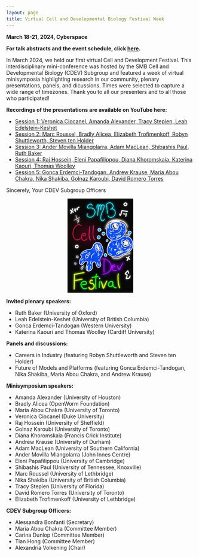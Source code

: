 ```yaml
---
layout: page
title: Virtual Cell and Developmental Biology Festival Week
---
```


**March 18-21, 2024, Cyberspace**

**For talk abstracts and the event schedule, click [here](https://docs.google.com/document/d/1JlErj2BVuqxfBAOc5Oeu95SUFubgS4RGkUHGdAuBB6Q/edit?usp=sharing).**

In March 2024, we held our first virtual Cell and Development Festival. This interdisciplinary mini-conference was hosted by the SMB Cell and Developmental Biology (CDEV) Subgroup and featured a week of virtual minisymposia highlighting research in our community, plenary presentations, panels, and dicussions. Times were selected to capture a wide range of timezones. Thank you to all our presenters and to all those who participated! 


**Recordings of the presentations are available on YouTube here:**
- [Session 1: Veronica Ciocanel, Amanda Alexander, Tracy Stepien, Leah Edelstein-Keshet](https://www.youtube.com/watch?v=01uJydt3cnc)
- [Session 2: Marc Roussel, Bradly Alicea, Elizabeth Trofimenkoff, Robyn Shuttleworth, Steven ten Holder](https://www.youtube.com/watch?v=5zO-DE03ix8)
- [Session 3: Ander Movilla Miangolarra, Adam MacLean, Shibashis Paul, Ruth Baker](https://www.youtube.com/watch?v=xQUQRvP9hdo)
- [Session 4: Raj Hossein, Eleni Papafilippou, Diana Khoromskaia, Katerina Kaouri, Thomas Woolley](https://www.youtube.com/watch?v=fq2LYPHIQf8)
- [Session 5: Gonca Erdemci-Tandogan, Andrew Krause, Maria Abou Chakra, Nika Shakiba, Golnaz Karoubi, David Romero Torres](https://www.youtube.com/watch?v=UTQuzNblX4A)

Sincerely,
Your CDEV Subgroup Officers

<!--<img src="cdevfest.jpg" alt="Neon image with drawings of cells and equations and the words SMB Cell Dev Festival" style="display: block; margin-left: auto; margin-right: auto; width: 35%;" />-->
<p align="center"><img src="/uploads/blog_images/slides/cdevfest.jpg" alt="" style="display: block; margin-left: auto; margin-right: auto; width: 35%;" /></p>

**Invited plenary speakers:**
- Ruth Baker (University of Oxford)
- Leah Edelstein-Keshet (University of British Columbia)
- Gonca Erdemci-Tandogan (Western University)
- Katerina Kaouri and Thomas Woolley (Cardiff University)

**Panels and discussions:**
- Careers in Industry (featuring Robyn Shuttleworth and Steven ten Holder)
- Future of Models and Platforms (featuring Gonca Erdemci-Tandogan, Nika Shakiba, Maria Abou Chakra, and Andrew Krause)

**Minisymposium speakers:**
- Amanda Alexander (University of Houston)
- Bradly Alicea (OpenWorm Foundation)
- Maria Abou Chakra (University of Toronto)
- Veronica Ciocanel (Duke University)
- Raj Hossein (University of Sheffield)
- Golnaz Karoubi (University of Toronto)
- Diana Khoromskaia (Francis Crick Institute)
- Andrew Krause (University of Durham)
- Adam MacLean (University of Southern California)
- Ander Movilla Miangolarra (John Innes Centre)
- Eleni Papafilippou (University of Cambridge)
- Shibashis Paul (University of Tennessee, Knoxville)
- Marc Roussel (University of Lethbridge)
- Nika Shakiba (University of British Columbia)
- Tracy Stepien (University of Florida)
- David Romero Torres (University of Toronto)
- Elizabeth Trofimenkoff (University of Lethbridge)

**CDEV Subgroup Officers:**
- Alessandra Bonfanti (Secretary)
- Maria Abou Chakra (Committee Member)
- Carina Dunlop (Committee Member)
- Tian Hong (Committee Member)
- Alexandria Volkening (Chair)
